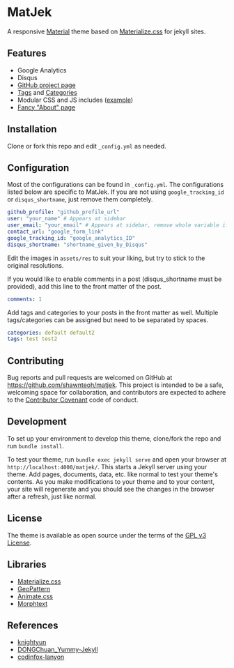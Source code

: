 # MatJek

A responsive [Material](https://material.io/) theme based on [Materialize.css](http://materializecss.com/) for jekyll sites.

## Features

* Google Analytics
* Disqus
* [GitHub project page](https://shawnteoh.github.io/matjek/projects/)
* [Tags](https://shawnteoh.github.io/matjek/tags/) and [Categories](https://shawnteoh.github.io/matjek/categories/)
* Modular CSS and JS includes ([example](https://github.com/ShawnTeoh/matjek/blob/gh-pages/projects.md/))
* [Fancy "About" page](https://shawnteoh.github.io/matjek/about)

## Installation

Clone or fork this repo and edit `_config.yml` as needed.

## Configuration

Most of the configurations can be found in `_config.yml`. The configurations listed below are specific to MatJek. If you are not using `google_tracking_id` or `disqus_shortname`, just remove them completely.

```yaml
github_profile: "github_profile_url"
user: "your_name" # Appears at sidebar
user_email: "your_email" # Appears at sidebar, remove whole variable if unwanted
contact_url: "google_form_link"
google_tracking_id: "google_analytics_ID"
disqus_shortname: "shortname_given_by_Disqus"
```

Edit the images in `assets/res` to suit your liking, but try to stick to the original resolutions.

If you would like to enable comments in a post (disqus_shortname must be provided), add this line to the front matter of the post.

```yaml
comments: 1
```

Add tags and categories to your posts in the front matter as well. Multiple tags/categories can be assigned but need to be separated by spaces.

```yaml
categories: default default2
tags: test test2
```

## Contributing

Bug reports and pull requests are welcomed on GitHub at https://github.com/shawnteoh/matjek. This project is intended to be a safe, welcoming space for collaboration, and contributors are expected to adhere to the [Contributor Covenant](http://contributor-covenant.org) code of conduct.

## Development

To set up your environment to develop this theme, clone/fork the repo and run `bundle install`.

To test your theme, run `bundle exec jekyll serve` and open your browser at `http://localhost:4000/matjek/`. This starts a Jekyll server using your theme. Add pages, documents, data, etc. like normal to test your theme's contents. As you make modifications to your theme and to your content, your site will regenerate and you should see the changes in the browser after a refresh, just like normal.

## License

The theme is available as open source under the terms of the [GPL v3 License](https://www.gnu.org/licenses/gpl-3.0.en.html).

## Libraries
* [Materialize.css](http://materializecss.com/)
* [GeoPattern](https://github.com/btmills/geopattern/)
* [Animate.css](https://daneden.github.io/animate.css/)
* [Morphtext](http://morphext.fyianlai.com/)

## References
* [knightyun](https://knightyun.github.io/)
* [DONGChuan_Yummy-Jekyll](https://github.com/DONGChuan/Yummy-Jekyll/)
* [codinfox-lanyon](https://github.com/codinfox/codinfox-lanyon/)
